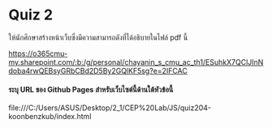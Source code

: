 # Quiz 2

ให้นักศึกษาสร้างหน้าเว็บซึ่งมีความสามารถดังที่ได้อธิบายในไฟล์ pdf นี้

https://o365cmu-my.sharepoint.com/:b:/g/personal/chayanin_s_cmu_ac_th1/ESuhkX7QClJInNdoba4rwQEBsyGRbCBd2D5By2GQlKF5sg?e=2IFCAC

#### ระบุ URL ของ Github Pages สำหรับเว็บไซต์นี้ด้านใต้หัวข้อนี้

file:///C:/Users/ASUS/Desktop/2_1/CEP%20Lab/JS/quiz204-koonbenzkub/index.html